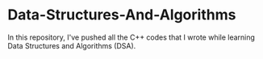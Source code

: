 # Data-Structures-And-Algorithms
In this repository, I've pushed all the C++ codes that I wrote while learning Data Structures and Algorithms (DSA).
